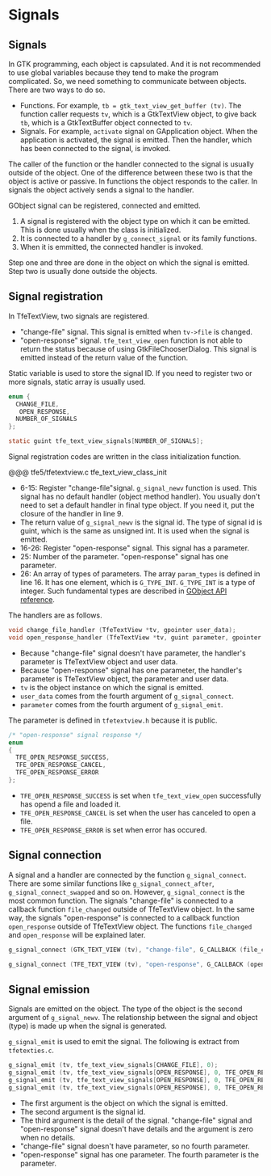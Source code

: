 # Signals

## Signals

In GTK programming, each object is capsulated.
And it is not recommended to use global variables because they tend to make the program complicated.
So, we need something to communicate between objects.
There are two ways to do so.

- Functions.
For example, `tb = gtk_text_view_get_buffer (tv)`.
The function caller requests `tv`, which is a GtkTextView object, to give back `tb`, which is a GtkTextBuffer object connected to `tv`.
- Signals.
For example, `activate` signal on GApplication object.
When the application is activated, the signal is emitted.
Then the handler, which has been connected to the signal, is invoked.

The caller of the function or the handler connected to the signal is usually outside of the object.
One of the difference between these two is that the object is active or passive.
In functions the object responds to the caller.
In signals the object actively sends a signal to the handler.

GObject signal can be registered, connected and emitted.

1. A signal is registered with the object type on which it can be emitted.
This is done usually when the class is initialized.
2. It is connected to a handler by `g_connect_signal` or its family functions.
3. When it is emmitted, the connected handler is invoked.

Step one and three are done in the object on which the signal is emitted.
Step two is usually done outside the objects.

## Signal registration

In TfeTextView, two signals are registered.

- "change-file" signal.
This signal is emitted when `tv->file` is changed.
- "open-response" signal.
`tfe_text_view_open` function is not able to return the status because of using GtkFileChooserDialog.
This signal is emitted instead of the return value of the function.

Static variable is used to store the signal ID.
If you need to register two or more signals, static array is usually used.

~~~C
enum {
  CHANGE_FILE,
   OPEN_RESPONSE,
  NUMBER_OF_SIGNALS
};

static guint tfe_text_view_signals[NUMBER_OF_SIGNALS];
~~~

Signal registration codes are written in the class initialization function.

@@@ tfe5/tfetextview.c tfe_text_view_class_init

- 6-15: Register "change-file"signal.
`g_signal_newv` function is used.
This signal has no default handler (object method handler).
You usually don't need to set a default handler in final type object.
If you need it, put the closure of the handler in line 9.
- The return value of `g_signal_newv` is the signal id.
The type of signal id is guint, which is the same as unsigned int.
It is used when the signal is emitted.
- 16-26: Register "open-response" signal.
This signal has a parameter.
- 25: Number of the parameter.
"open-response" signal has one parameter.
- 26: An array of types of parameters.
The array `param_types` is defined in line 16.
It has one element, which is `G_TYPE_INT`.
`G_TYPE_INT` is a type of integer.
Such fundamental types are described in [GObject API reference](https://developer.gnome.org/gobject/stable/gobject-Type-Information.html).

The handlers are as follows.

~~~C
void change_file_handler (TfeTextView *tv, gpointer user_data);
void open_response_handler (TfeTextView *tv, guint parameter, gpointer user_data);
~~~

- Because "change-file" signal doesn't have parameter, the handler's parameter is TfeTextView object and user data.
- Because "open-response" signal has one parameter, the handler's parameter is TfeTextView object, the parameter and user data.
- `tv` is the object instance on which the signal is emitted.
- `user_data` comes from the fourth argument of `g_signal_connect`.
- `parameter` comes from the fourth argument of `g_signal_emit`.

The parameter is defined in `tfetextview.h` because it is public.

~~~C
/* "open-response" signal response */
enum
{
  TFE_OPEN_RESPONSE_SUCCESS,
  TFE_OPEN_RESPONSE_CANCEL,
  TFE_OPEN_RESPONSE_ERROR
};
~~~

- `TFE_OPEN_RESPONSE_SUCCESS` is set when `tfe_text_view_open` successfully has opend a file and loaded it.
- `TFE_OPEN_RESPONSE_CANCEL` is set when the user has canceled to open a file.
- `TFE_OPEN_RESPONSE_ERROR` is set when error has occured.
 
## Signal connection

A signal and a handler are connected by the function `g_signal_connect`.
There are some similar functions like `g_signal_connect_after`, `g_signal_connect_swapped` and so on.
However, `g_signal_connect` is the most common function.
The signals "change-file" is connected to a callback function `file_changed` outside of TfeTextView object.
In the same way, the signals "open-response" is connected to a callback function `open_response` outside of TfeTextView object.
The functions `file_changed` and `open_response` will be explained later.

~~~C
g_signal_connect (GTK_TEXT_VIEW (tv), "change-file", G_CALLBACK (file_changed), nb);

g_signal_connect (TFE_TEXT_VIEW (tv), "open-response", G_CALLBACK (open_response), nb);
~~~

## Signal emission

Signals are emitted on the object.
The type of the object is the second argument of `g_signal_newv`.
The relationship between the signal and object (type) is made up when the signal is generated.

`g_signal_emit` is used to emit the signal.
The following is extract from `tfetexties.c`.

~~~C
g_signal_emit (tv, tfe_text_view_signals[CHANGE_FILE], 0);
g_signal_emit (tv, tfe_text_view_signals[OPEN_RESPONSE], 0, TFE_OPEN_RESPONSE_SUCCESS);
g_signal_emit (tv, tfe_text_view_signals[OPEN_RESPONSE], 0, TFE_OPEN_RESPONSE_CANCEL);
g_signal_emit (tv, tfe_text_view_signals[OPEN_RESPONSE], 0, TFE_OPEN_RESPONSE_ERROR);
~~~

- The first argument is the object on which the signal is emitted.
- The second argument is the signal id.
- The third argument is the detail of the signal.
"change-file" signal and "open-response" signal doesn't have details and the argument is zero when no details.
- "change-file" signal doesn't have parameter, so no fourth parameter.
- "open-response" signal has one parameter.
The fourth parameter is the parameter.

